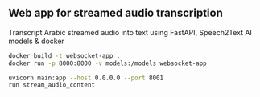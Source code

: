 
## Web app for streamed audio transcription 

Transcript Arabic streamed audio into text using FastAPI, Speech2Text AI models & docker
```bash
docker build -t websocket-app . 
docker run -p 8000:8000 -v models:/models websocket-app 
```

```bash
uvicorn main:app --host 0.0.0.0 --port 8001 
run stream_audio_content
```
